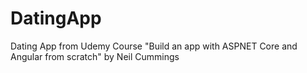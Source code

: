 # DatingApp
Dating App from Udemy Course "Build an app with ASPNET Core and Angular from scratch" by Neil Cummings
